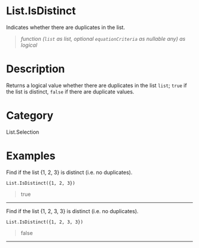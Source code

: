 ﻿# List.IsDistinct
Indicates whether there are duplicates in the list.
> _function (<code>list</code> as list, optional <code>equationCriteria</code> as nullable any) as logical_
# Description 
Returns a logical value whether there are duplicates in the list <code>list</code>; <code>true</code> if the list is distinct, <code>false</code> if there are duplicate values.
# Category 
List.Selection
# Examples 
Find if the list {1, 2, 3} is distinct (i.e. no duplicates).
```
List.IsDistinct({1, 2, 3})
```
> true
***
Find if the list {1, 2, 3, 3} is distinct (i.e. no duplicates).
```
List.IsDistinct({1, 2, 3, 3})
```
> false
***
